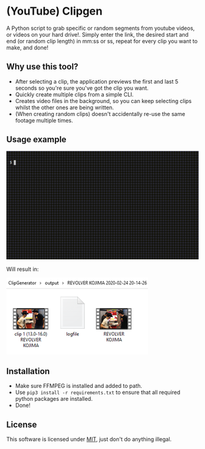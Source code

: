 # (YouTube) Clipgen
A Python script to grab specific or random segments from youtube videos, or videos on your hard drive!. Simply enter the link, the desired start and end (or random clip length) in mm:ss or ss, repeat for every clip you want to make, and done!

## Why use this tool?

- After selecting a clip, the application previews the first and last 5 seconds so you're sure you've got the clip you want.
- Quickly create multiple clips from a simple CLI.
- Creates video files in the background, so you can keep selecting clips whilst the other ones are being written.
- (When creating random clips) doesn't accidentally re-use the same footage multiple times.

## Usage example

<img src="/screenshots/demo.gif" alt="Gif of example input" width="600px"/>

Will result in:

![Screenshot of example output](/screenshots/output.png)

## Installation

- Make sure FFMPEG is installed and added to path.
- Use `pip3 install -r requirements.txt` to ensure that all required python packages are installed.
- Done!

## License

This software is licensed under [MIT](/LICENSE.md), just don't do anything illegal.

